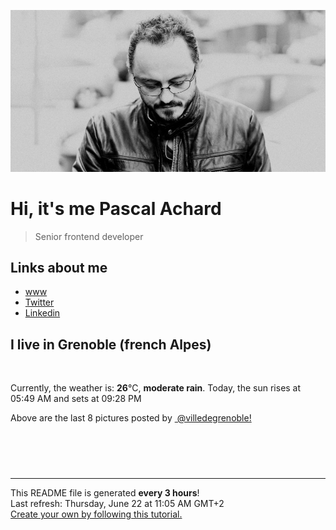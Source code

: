 ![Pascal Achard](./images/photo-pascal-achard.jpg)
# Hi, it's me Pascal Achard
> Senior frontend developer

## Links about me
- [www](https://www.pascal-achard.com)
- [Twitter](https://twitter.com/botmaster)
- [Linkedin](http://www.linkedin.com/in/pascal-achard)


## I live in Grenoble (french Alpes)
<img src="https://openweathermap.org/img/wn/10d@2x.png" alt="">

Currently, the weather is: **26**°C, **moderate rain**.
Today, the sun rises at 05:49 AM and sets at 09:28 PM

Above are the last 8 pictures posted by <a href="https://www.instagram.com/villedegrenoble/" target="_blank"><img alt="" src="https://upload.wikimedia.org/wikipedia/commons/thumb/e/e7/Instagram_logo_2016.svg/1024px-Instagram_logo_2016.svg.png" width="20"/> @villedegrenoble!</a>

<p style="display: flex; flex-wrap: wrap; gap: 20px;">
        <img src="https://cdn1.picuki.com/hosted-by-instagram/q/0exhNuNYnjBcaS3SYdxKjf8F2vJ1Wg9SZ60STLepjSVmIR1vLHOapZA0mpCl6yRxIwVgFDeSYzxl54woWVhTCD1%7C%7CNUfdSr2OSTxU762eU+3N1TRj8ZNinLk3JXwXY3+n8sArVgmYdSgIGaYDG7uo%7C%7CesJ+fjrcjcFrjOMNbRKmDdttdCwFahlza4lsfe4kx2xu5xncG114WNxahlw5OLUqQUCSKnjMcF6saR5UvoPjsBRpr2gmCG2GGM5b295BTGS9IjOkqg8iyDXdzQspjD3F+8EIU8hjl246iBgnYo8jIP3N6w1+MYHh6radl5BWmhm+jVBocW+xzTsSUGI%7C%7CgVRwGKOlf7kNPEu+8WgGtKbdOHbwibnR+f9QpdGc1YdN%7C%7CbBS23IGtmeL%7C%7C5Vhbh3KfwD3FieoV6kIrfDjxQ3CzAX1WDSVMNWFqjb+6GnzWTZhmCI91c6xZs=.jpeg" alt="" width="200"/>
        <img src="https://cdn1.picuki.com/hosted-by-instagram/q/0exhNuNYnjBcaS3SYdxKjf8F2vJ1Wg9SZ60STLepjSVmIR1vLHOapZA0mpCj4yRwKwVlASuRYzxl4IwtUVxQCD15PE3cTbCNTTtR7KSaUe+hvDNn%7C%7CJFkk789KnYbbHSt%7C%7CsYlVW+pNWwSDv5PHL%7C%7Clo7gX5v%7C%7CsbCgEpjuSKrVCkGZTjse3TO9%7C%7C2pYf5%7C%7CHSv1izv9QpcmkazXgpdAd4+pvlpDk1VOCtIc17q7VySKNBicMCv6K81Sa8H2QkaHp%7C%7CECKet8XCkONFui3rSzY57zz2F%7C%7C59EEIdvlqztEspiqknvNeBGr1A2t8A6I7HH1cTGWlvqklPv6XslHPaSkGI%7C%7CmIUwGPRn+T8J7gprsigdcy8U%7C%7Cri+3DOfYXMGu1qe00XBd74BA7%7C%7CcP2bU8V0uJkdCM9n2ku8zyLtZpft9DRQQjpP3mLfVcZUE9nLgpCq8UjDiznTplBrkZns.jpeg" alt="" width="200"/>
        <img src="https://cdn1.picuki.com/hosted-by-instagram/q/0exhNuNYnjBcaS3SYdxKjf8F2vJ1Wg5SZ60STLepjSVmIR1vLHOapZA0mpCl6yRxIwVgFDeSYzxl540sUVpZDz1%7C%7CNUTdQbyKRTZT6a+cU+vN1Dxi9J9ilrc8LXQdY3an%7C%7C8IrUAmYdSgIGaYDG7uo%7C%7CesJ+fjrcjcFrjOMNbRKmDdttdCwFahlza4lsfe4kx2xu5xncG114WNxahlw5OLUqQUCSKnjMcF6saR5UvoPjsBRprygmCG2GGM5b295BTGS9IjOkqg8iyDXdzQspjD3Ee8EIU8hjl246jIIoIAgmLeNbZpM+MZ1u7iBH35BWmhm+jVBocW+xzTsSUGI%7C%7CgVRwGKOlf7kNPEu+8WgGtKbd83G+3XiN6XRAJhBSmgkGqjma1ffJPKQJvdDkdxsDuoZj2ag9F+LfrfO%7C%7CSI3CzAX1WDSVLApYKnb+6GnzWTZhmCI91c6xZs=.jpeg" alt="" width="200"/>
        <img src="https://cdn1.picuki.com/hosted-by-instagram/q/0exhNuNYnjBcaS3SYdxKjf8F2vJ1Wg5SZ60STLepjSVmIR1vLHOapZA0mpCl6yRxIwVgFDeSYzxl540rVFlWDj1%7C%7CNUTdQbOORDlQ7aSaVO3N1DFn9pNgl7o0JXEbbXap%7C%7C8otXAmYdSgIGaYDG7uo%7C%7CesJ+fjrcjcFrjOMNbRKmDdttdCwFahlza4lsfe4kx2xu5xncG114WNxahlw5OLUqQUCSKnjMcF6saR5UvoPjsBRprygmCG2GGM5b295BTGS9IjOkqg8iyDXdzQspjD3Ee8EIU8hjl246hhht4s4obqOC7c9+MZgq4vbQVFBWmhm+jVBocW+xzTsSUGI%7C%7CgVRwGKOlf7kNPEu+8WgGtKbdtS+zweVe+nMIYwcD2sBUf7+YUyLF%7C%7C6HLuNjkp9iDM1n5meb4wKNcbP6%7C%7CgQ3CzAX1WDSVMVSF6Tb+6GnzWTZhmCI91c6xZs=.jpeg" alt="" width="200"/>
        <img src="https://cdn1.picuki.com/hosted-by-instagram/q/0exhNuNYnjBcaS3SYdxKjf8F2vJ1WgxSZ60STLepjSVmIR1vLHOapZA0mpCj4yRwKwVlASuRYzxl4I4uUlhXDj14NEfXTLeMST9T5qycVejN1TJi8ZZokbc1KXwaYnar9MUrUQmYdSgIGaYDG7uo%7C%7CesJ%7C%7CPnucjcFrjOMNbRKmDdttdCwFahlza4lsfe4kx2xu5xncG114WNxahlw5OLUqQUCSKnjMcF6saR5UvoPjsBRpr6gmCG2GGM5b295BTGS9IjOkqg8iyDXdzQspjD3Eu8EIU8hjl246kc7ntV8nZ%7C%7C1Htpq+MZ1kKrye2BBWmhm+jVBocW+xzTvSUGI%7C%7CgVRwGKOlf7kNPEu+8WgGtKbd+3E8zXLRoX9Bax2XEIgMOTRQ16JM%7C%7CqSCcRDuKRwP95Ux2qKwC+RRKHF8QQ3CzAX1WDSWLAmF9%7C%7Cb+6GnzWTZhmCI91c6xZs=.jpeg" alt="" width="200"/>
        <img src="https://cdn1.picuki.com/hosted-by-instagram/q/0exhNuNYnjBcaS3SYdxKjf8F2vJ1Wg9SZ60STLepjSVmIR1vLHOapZA0mpCl6yRxIwVgFDeSYzxl540qUl1QCD1%7C%7CNUTdQbGMSTlQ7aScVurN1DZl%7C%7CJRmk7sxLHMfbXOo98IlVQmYdSgIGaYDG7uo%7C%7CesJ+fjrcjcFrjOMNbRKmDdttdCwFahlza4lsfe4kx2xu5xncG114WNxahlw5OLUqQUCSKnjMcF6saR5UvoPjsBRpr2gmCG2GGM5b295BTGS9IjOkqg8iyDXdzQspjD3Hu8EIU8hjl246jg2nYQ6uZSqLr1E+MYHiaj8QzJBWmhm+jVBocW+xzTsSUGI%7C%7CgVRwGKOlf7kNPEu+8WgGtKbcc67mCTlbILLOZB0a1FZCazZZ0%7C%7CNIaOZP55vh48WFe9Ygg%7C%7CswSCudqDujTI3CzAX1WDSW8JTYazb+6GnzWTZhmCI91c6xZs=.jpeg" alt="" width="200"/>
        <img src="https://cdn1.picuki.com/hosted-by-instagram/q/0exhNuNYnjBcaS3SYdxKjf8F2vJ1Wg9SZ60STLepjSVmIR1vLHOapZA0mpCl6yRxIwVgFDeSYzxl54woVl9ZCT1%7C%7CNUTdQbeBTjxV7quaUOrN2zZg8pZhnbYxK3webXCt8sQpXQmYdSgIGaYDG7uo+qhT5aGuO1lQpTb9d7JGmC4E5ZObS6olhMF4pJ2Jg3Tt%7C%7C9kiJzJE5m4vMAQrptqO52hEX%7C%7CD+O8BnsaBwVLYBxMQK5qnRlSaHEmw+Jj8uTnagtIj+kOYA2HbXZDwNz023XeQoDnRGthi+pUJ3t4gj1aSNBdxuiekZkIH2bSAEXG428Fk71pu1ynOdV0Gv+00f0jHFzIWGYqZx8MbXK+vNANja1hiTNrXRRqFrSWAYNOnydE7IecGiFs8fmY4SSqwXjw3s01%7C%7C7S7734wB4AGhM1GSKWcU=.jpeg" alt="" width="200"/>
        <img src="https://cdn1.picuki.com/hosted-by-instagram/q/0exhNuNYnjBcaS3SYdxKjf8F2vJ1Wg9SZ60STLepjSVmIR1vLHOapZA0mpCj4yRwKwVlASuRYzxl54gtUF5UAz19O0fWQLWKTjtS76mcUebN1TJm8ZVllbs2KXceZneu88clVQmYdSgIGaYDG7uo%7C%7CesJ+vrucjMBpi2XMLQT9zJBpY6uSKVKz8B1pJ2Jg3Tt%7C%7C9kiJzJE5m4vMAQrptqO52hEX%7C%7CD+O8BnsaBwVLYBxMQK5qnRlSaHEmw+Jj8uRHagtIj+kOYA2HLwQGYL6Xn3ZIwSDnRGsl+UjkF3t4gj1aSNBdxuiekakIH2bSAEXG428Fk71pu1ynOdV0Gv%7C%7CnFAzUbU8OGYR+sJibuiItmwat%7C%7CRmjj0bYTmALh1WykEMuSEd2zYD+TiPc8fmY4SSqwXgwnh1F%7C%7C7S7734wB4AGhM1GSKWcU=.jpeg" alt="" width="200"/>
</p>

------------
<p>This README file is generated <b>every 3 hours</b>!
    <br />Last refresh: Thursday, June 22 at 11:05 AM GMT+2
    <br /><a href="https://medium.com/@th.guibert/how-to-create-a-self-updating-readme-md-for-your-github-profile-f8b05744ca91">Create your own by following this tutorial.</a>
</p>
<p><a href="https://github.com/botmaster/botmaster/actions/workflows/main.yaml"><img alt="" src="https://github.com/botmaster/botmaster/actions/workflows/main.yaml/badge.svg" /></a></p>

